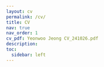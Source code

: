 ```yaml
---
layout: cv
permalink: /cv/
title: CV
nav: true
nav_order: 1
cv_pdf: Yeonwoo Jeong CV_241026.pdf
description: 
toc:
  sidebar: left
---
```

